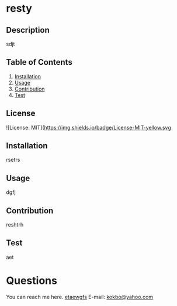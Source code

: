 
  # resty

  ## Description 
  sdjt

  ## Table of Contents
  1. [Installation](#Installation)
  2. [Usage](#Usage)
  3. [Contribution](#Contribution)
  4. [Test](#Test)

  ## License
  ![License: MIT](https://img.shields.io/badge/License-MIT-yellow.svg

  ## Installation
  rsetrs

  ## Usage 
  dgfj

  ## Contribution
  reshtrh

  ## Test
  aet
  
  # Questions
  You can reach me here.
  [etaewgfs](github.com/etaewgfs)
  E-mail: <kokbo@yahoo.com>
